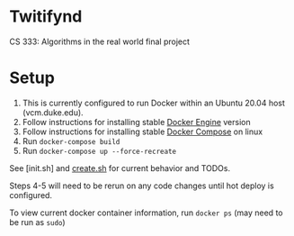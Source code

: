 # Twitifynd
CS 333: Algorithms in the real world final project

# Setup
1. This is currently configured to run Docker within an Ubuntu 20.04 host (vcm.duke.edu).
2. Follow instructions for installing stable [Docker Engine](https://docs.docker.com/engine/install/ubuntu/) version
3. Follow instructions for installing stable [Docker Compose](https://docs.docker.com/compose/install/) on linux
4. Run `docker-compose build`
5. Run `docker-compose up --force-recreate`

See [init.sh] and [create.sh](db/create.sh) for current behavior and TODOs.

Steps 4-5 will need to be rerun on any code changes until hot deploy is configured.

To view current docker container information, run `docker ps` (may need to be run as `sudo`)